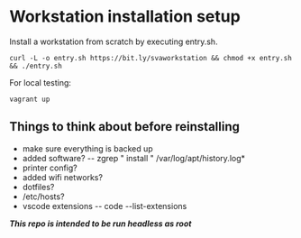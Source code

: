# Workstation installation setup

Install a workstation from scratch by executing entry.sh.

	curl -L -o entry.sh https://bit.ly/svaworkstation && chmod +x entry.sh && ./entry.sh

For local testing:

	vagrant up

## Things to think about before reinstalling

* make sure everything is backed up
* added software? -- zgrep " install " /var/log/apt/history.log*
* printer config?
* added wifi networks?
* dotfiles?
* /etc/hosts?
* vscode extensions -- code --list-extensions

***This repo is intended to be run headless as root***

